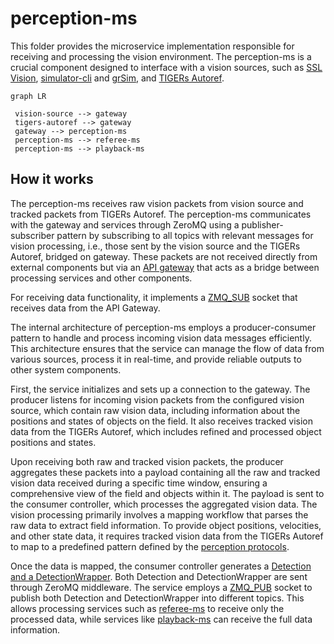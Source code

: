 # perception-ms

This folder provides the microservice implementation responsible for receiving and processing the vision environment. The perception-ms is a crucial component designed to interface with a vision sources, such as [SSL Vision](https://github.com/RoboCup-SSL/ssl-vision), [simulator-cli](https://github.com/robotics-erlangen/framework) and [grSim](https://github.com/RoboCup-SSL/grSim), and [TIGERs Autoref](https://github.com/TIGERs-Mannheim/AutoReferee).

```mermaid
graph LR

 vision-source --> gateway
 tigers-autoref --> gateway
 gateway --> perception-ms
 perception-ms --> referee-ms
 perception-ms --> playback-ms
```

## How it works

The perception-ms receives raw vision packets from vision source and tracked packets from TIGERs Autoref. The perception-ms communicates with the gateway and services through ZeroMQ using a publisher-subscriber pattern by subscribing to all topics with relevant messages for vision processing, i.e., those sent by the vision source and the TIGERs Autoref, bridged on gateway. These packets are not received directly from external components but via an [API gateway](../gateway/README.md) that acts as a bridge between processing services and other components. 

For receiving data functionality, it implements a [ZMQ_SUB](https://libzmq.readthedocs.io/en/latest/zmq_socket.html#:~:text=Drop-,ZMQ_SUB,-A%20socket%20of) socket that receives data from the API Gateway.

The internal architecture of perception-ms employs a producer-consumer pattern to handle and process incoming vision data messages efficiently. This architecture ensures that the service can manage the flow of data from various sources, process it in real-time, and provide reliable outputs to other system components.

First, the service initializes and sets up a connection to the gateway. The producer listens for incoming vision packets from the configured vision source, which contain raw vision data, including information about the positions and states of objects on the field. It also receives tracked vision data from the TIGERs Autoref, which includes refined and processed object positions and states.

Upon receiving both raw and tracked vision packets, the producer aggregates these packets into a payload containing all the raw and tracked vision data received during a specific time window, ensuring a comprehensive view of the field and objects within it. The payload is sent to the consumer controller, which processes the aggregated vision data. The vision processing primarily involves a mapping workflow that parses the raw data to extract field information. To provide object positions, velocities, and other state data, it requires tracked vision data from the TIGERs Autoref to map to a predefined pattern defined by the [perception protocols](../protocols/protocols/perception/README.md).

Once the data is mapped, the consumer controller generates a [Detection and a DetectionWrapper](../protocols/protocols/perception/README.md). Both Detection and DetectionWrapper are sent through ZeroMQ middleware. The service employs a [ZMQ_PUB](https://libzmq.readthedocs.io/en/latest/zmq_socket.html#:~:text=Drop-,ZMQ_PUB,-A%20socket%20of) socket to publish both Detection and DetectionWrapper into different topics. This allows processing services such as [referee-ms](../referee-ms/README.md) to receive only the processed data, while services like [playback-ms](../playback-ms/README.md) can receive the full data information.